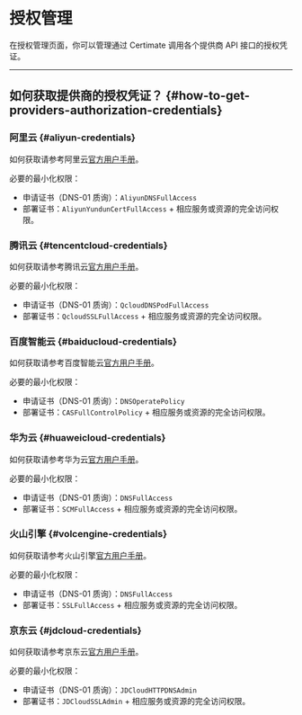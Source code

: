 ﻿# 授权管理

在授权管理页面，你可以管理通过 Certimate 调用各个提供商 API 接口的授权凭证。

---

## 如何获取提供商的授权凭证？ {#how-to-get-providers-authorization-credentials}

### 阿里云 {#aliyun-credentials}

如何获取请参考阿里云[官方用户手册](https://help.aliyun.com/zh/ram/user-guide/create-an-accesskey-pair)。

必要的最小化权限：

- 申请证书（DNS-01 质询）：`AliyunDNSFullAccess`
- 部署证书：`AliyunYundunCertFullAccess` + 相应服务或资源的完全访问权限。

### 腾讯云 {#tencentcloud-credentials}

如何获取请参考腾讯云[官方用户手册](https://cloud.tencent.com/document/product/598/40488)。

必要的最小化权限：

- 申请证书（DNS-01 质询）：`QcloudDNSPodFullAccess`
- 部署证书：`QcloudSSLFullAccess` + 相应服务或资源的完全访问权限。

### 百度智能云 {#baiducloud-credentials}

如何获取请参考百度智能云[官方用户手册](https://cloud.baidu.com/doc/Reference/s/9jwvz2egb)。

必要的最小化权限：

- 申请证书（DNS-01 质询）：`DNSOperatePolicy`
- 部署证书：`CASFullControlPolicy` + 相应服务或资源的完全访问权限。

### 华为云 {#huaweicloud-credentials}

如何获取请参考华为云[官方用户手册](https://support.huaweicloud.com/usermanual-ca/ca_01_0003.html)。

必要的最小化权限：

- 申请证书（DNS-01 质询）：`DNSFullAccess`
- 部署证书：`SCMFullAccess` + 相应服务或资源的完全访问权限。

### 火山引擎 {#volcengine-credentials}

如何获取请参考火山引擎[官方用户手册](https://www.volcengine.com/docs/6291/65568)。

必要的最小化权限：

- 申请证书（DNS-01 质询）：`DNSFullAccess`
- 部署证书：`SSLFullAccess` + 相应服务或资源的完全访问权限。

### 京东云 {#jdcloud-credentials}

如何获取请参考京东云[官方用户手册](https://docs.jdcloud.com/cn/account-management/accesskey-management)。

必要的最小化权限：

- 申请证书（DNS-01 质询）：`JDCloudHTTPDNSAdmin`
- 部署证书：`JDCloudSSLAdmin` + 相应服务或资源的完全访问权限。
